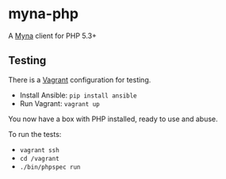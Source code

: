 myna-php
========

A [Myna](http://mynaweb.com/) client for PHP 5.3+

## Testing

There is a [Vagrant](http://vagrantup.com/) configuration for testing.

- Install Ansible: `pip install ansible`
- Run Vagrant: `vagrant up`

You now have a box with PHP installed, ready to use and abuse.

To run the tests:

- `vagrant ssh`
- `cd /vagrant`
- `./bin/phpspec run`
